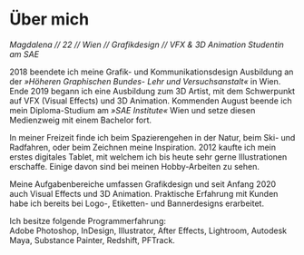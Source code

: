 # Über mich

*Magdalena // 22 // Wien // Grafikdesign // VFX & 3D Animation Studentin am SAE*

2018 beendete ich meine Grafik- und Kommunikationsdesign Ausbildung an der *»Höheren Graphischen Bundes- Lehr und Versuchsanstalt«* in Wien.
Ende 2019 begann ich eine Ausbildung zum 3D Artist, mit dem Schwerpunkt auf VFX (Visual Effects) und 3D Animation.
Kommenden August beende ich mein Diploma-Studium am *»SAE Institute«* Wien und setze diesen Medienzweig mit einem Bachelor fort.

In meiner Freizeit finde ich beim Spazierengehen in der Natur, beim Ski- und Radfahren, oder beim Zeichnen meine Inspiration.
2012 kaufte ich mein erstes digitales Tablet, mit welchem ich bis heute sehr gerne Illustrationen erschaffe.
Einige davon sind bei meinen Hobby-Arbeiten zu sehen.

Meine Aufgabenbereiche umfassen Grafikdesign und seit Anfang 2020 auch Visual Effects und 3D Animation.
Praktische Erfahrung mit Kunden habe ich bereits bei Logo-, Etiketten- und Bannerdesigns erarbeitet.

Ich besitze folgende Programmerfahrung:\
Adobe Photoshop, InDesign, Illustrator, After Effects, Lightroom, Autodesk Maya, Substance Painter, Redshift, PFTrack.
